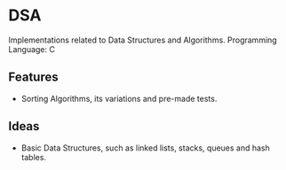 # DSA

Implementations related to Data Structures and Algorithms.
Programming Language: C


## Features
- Sorting Algorithms, its variations and pre-made tests.

## Ideas
- Basic Data Structures, such as linked lists, stacks, queues and hash tables.